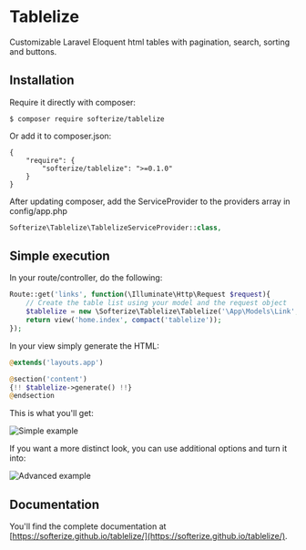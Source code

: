 # Tablelize

Customizable Laravel Eloquent html tables with pagination, search, sorting and buttons.

## Installation

Require it directly with composer:

```
$ composer require softerize/tablelize
```

Or add it to composer.json:

```
{
    "require": {
        "softerize/tablelize": ">=0.1.0"
    }
}
```

After updating composer, add the ServiceProvider to the providers array in config/app.php

```php
Softerize\Tablelize\TablelizeServiceProvider::class,
```

## Simple execution

In your route/controller, do the following:

```php
Route::get('links', function(\Illuminate\Http\Request $request){
    // Create the table list using your model and the request object
    $tablelize = new \Softerize\Tablelize\Tablelize('\App\Models\Link', $request);
    return view('home.index', compact('tablelize'));
});
```

In your view simply generate the HTML:

```php
@extends('layouts.app')

@section('content')
{!! $tablelize->generate() !!}
@endsection
```

This is what you'll get:

![Simple example](http://www.softerize.com/wp-content/uploads/2016/09/example-simple.png)

If you want a more distinct look, you can use additional options and turn it into:

![Advanced example](http://www.softerize.com/wp-content/uploads/2016/09/example-advanced.png)

## Documentation

You'll find the complete documentation at [https://softerize.github.io/tablelize/](https://softerize.github.io/tablelize/).